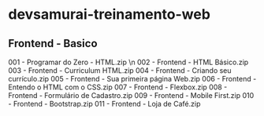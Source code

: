 # devsamurai-treinamento-web

## Frontend - Basico
001 - Programar do Zero - HTML.zip \n
002 - Frontend - HTML Básico.zip <br>
003 - Frontend - Curriculum HTML.zip
004 - Frontend - Criando seu currículo.zip
005 - Frontend - Sua primeira página Web.zip
006 - Frontend - Entendo o HTML com o CSS.zip
007 - Frontend - Flexbox.zip
008 - Frontend - Formulário de Cadastro.zip
009 - Frontend - Mobile First.zip
010 - Frontend - Bootstrap.zip
011 - Frontend - Loja de Café.zip
